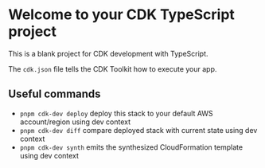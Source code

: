 # Welcome to your CDK TypeScript project

This is a blank project for CDK development with TypeScript.

The `cdk.json` file tells the CDK Toolkit how to execute your app.

## Useful commands

- `pnpm cdk-dev deploy` deploy this stack to your default AWS account/region using dev context
- `pnpm cdk-dev diff` compare deployed stack with current state using dev context
- `pnpm cdk-dev synth` emits the synthesized CloudFormation template using dev context
